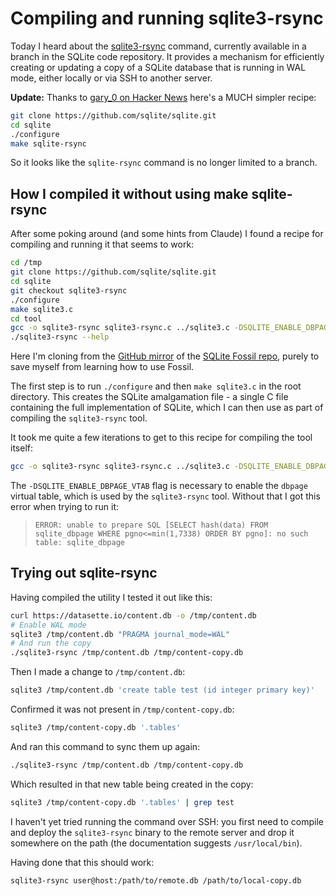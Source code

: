 # Compiling and running sqlite3-rsync

Today I heard about the [sqlite3-rsync](https://sqlite.org/draft/rsync.html) command, currently available in a branch in the SQLite code repository. It provides a mechanism for efficiently creating or updating a copy of a SQLite database that is running in WAL mode, either locally or via SSH to another server.

**Update:** Thanks to [gary_0 on Hacker News](https://news.ycombinator.com/item?id=41749288#41760082) here's a MUCH simpler recipe:

```bash
git clone https://github.com/sqlite/sqlite.git
cd sqlite
./configure
make sqlite-rsync
```
So it looks like the `sqlite-rsync` command is no longer limited to a branch.

## How I compiled it without using make sqlite-rsync

After some poking around (and some hints from Claude) I found a recipe for compiling and running it that seems to work:

```bash
cd /tmp
git clone https://github.com/sqlite/sqlite.git
cd sqlite
git checkout sqlite3-rsync
./configure
make sqlite3.c
cd tool
gcc -o sqlite3-rsync sqlite3-rsync.c ../sqlite3.c -DSQLITE_ENABLE_DBPAGE_VTAB
./sqlite3-rsync --help
```
Here I'm cloning from the [GitHub mirror](https://github.com/sqlite/sqlite.git) of the [SQLite Fossil repo](https://sqlite.org/src/doc/trunk/README.md), purely to save myself from learning how to use Fossil.

The first step is to run `./configure` and then `make sqlite3.c` in the root directory. This creates the SQLite amalgamation file - a single C file containing the full implementation of SQLite, which I can then use as part of compiling the `sqlite3-rsync` tool.

It took me quite a few iterations to get to this recipe for compiling the tool itself:
```bash
gcc -o sqlite3-rsync sqlite3-rsync.c ../sqlite3.c -DSQLITE_ENABLE_DBPAGE_VTAB
```
The `-DSQLITE_ENABLE_DBPAGE_VTAB` flag is necessary to enable the `dbpage` virtual table, which is used by the `sqlite3-rsync` tool. Without that I got this error when trying to run it:

> `ERROR: unable to prepare SQL [SELECT hash(data) FROM sqlite_dbpage WHERE pgno<=min(1,7338) ORDER BY pgno]: no such table: sqlite_dbpage`

## Trying out sqlite-rsync

Having compiled the utility I tested it out like this:

```bash
curl https://datasette.io/content.db -o /tmp/content.db
# Enable WAL mode
sqlite3 /tmp/content.db "PRAGMA journal_mode=WAL"
# And run the copy
./sqlite3-rsync /tmp/content.db /tmp/content-copy.db
```
Then I made a change to `/tmp/content.db`:

```bash
sqlite3 /tmp/content.db 'create table test (id integer primary key)'
```
Confirmed it was not present in `/tmp/content-copy.db`:

```bash
sqlite3 /tmp/content-copy.db '.tables'
```
And ran this command to sync them up again:
    
```bash
./sqlite3-rsync /tmp/content.db /tmp/content-copy.db
```
Which resulted in that new table being created in the copy:
    
```bash
sqlite3 /tmp/content-copy.db '.tables' | grep test
```

I haven't yet tried running the command over SSH: you first need to compile and deploy the `sqlite3-rsync` binary to the remote server and drop it somewhere on the path (the documentation suggests `/usr/local/bin`).

Having done that this should work:

```bash
sqlite3-rsync user@host:/path/to/remote.db /path/to/local-copy.db
```

